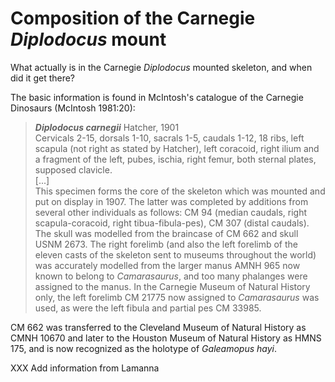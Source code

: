 # Composition of the Carnegie _Diplodocus_ mount

What actually is in the Carnegie _Diplodocus_ mounted skeleton, and when did it get there?

The basic information is found in McIntosh's catalogue of the Carnegie Dinosaurs (McIntosh 1981:20):

> **_Diplodocus carnegii_** Hatcher, 1901  
> Cervicals 2-15, dorsals 1-10, sacrals 1-5, caudals 1-12, 18 ribs, left scapula (not right as stated by Hatcher), left coracoid, right ilium and a fragment of the left, pubes, ischia, right femur, both sternal plates, supposed clavicle.  
> [...]  
> This specimen forms the core of the skeleton which was mounted and put on display in 1907. The latter was completed by additions from several other individuals as follows: CM 94 (median caudals, right scapula-coracoid, right tibua-fibula-pes), CM 307 (distal caudals). The skull was modelled from the braincase of CM 662 and skull USNM 2673. The right forelimb (and also the left forelimb of the eleven casts of the skeleton sent to museums throughout the world) was accurately modelled from the larger manus AMNH 965 now known to belong to _Camarasaurus_, and too many phalanges were assigned to the manus. In the Carnegie Museum of Natural History only, the left forelimb CM 21775 now assigned to _Camarasaurus_ was used, as were the left fibula and partial pes CM 33985.

CM 662 was transferred to the Cleveland Museum of Natural History as CMNH 10670 and later to the Houston Museum of Natural History as HMNS 175, and is now recognized as the holotype of _Galeamopus hayi_.

XXX Add information from Lamanna

